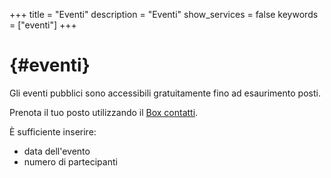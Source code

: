 +++
title = "Eventi"
description = "Eventi"
show_services = false
keywords = ["eventi"]
+++
# {#eventi}
Gli eventi pubblici sono accessibili gratuitamente fino ad esaurimento posti.

Prenota il tuo posto utilizzando il [Box contatti](/contact).

&Egrave; sufficiente inserire:
* data dell'evento
* numero di partecipanti
 
